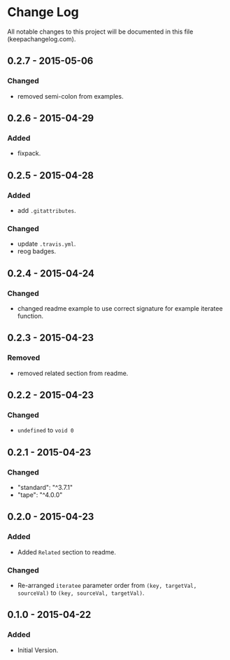 # Change Log
All notable changes to this project will be documented in this file (keepachangelog.com).

## 0.2.7 - 2015-05-06
### Changed
- removed semi-colon from examples.

## 0.2.6 - 2015-04-29
### Added
- fixpack.

## 0.2.5 - 2015-04-28
### Added
- add `.gitattributes`.

### Changed
- update `.travis.yml`.
- reog badges.

## 0.2.4 - 2015-04-24
### Changed
- changed readme example to use correct signature for example iteratee function.

## 0.2.3 - 2015-04-23
### Removed
- removed related section from readme.

## 0.2.2 - 2015-04-23
### Changed
- `undefined` to `void 0`

## 0.2.1 - 2015-04-23
### Changed
- "standard": "^3.7.1"
- "tape": "^4.0.0"

## 0.2.0 - 2015-04-23
### Added
- Added `Related` section to readme.

### Changed
- Re-arranged `iteratee` parameter order from `(key, targetVal, sourceVal)` to `(key, sourceVal, targetVal)`.

## 0.1.0 - 2015-04-22
### Added
- Initial Version.
